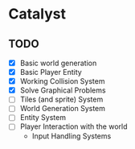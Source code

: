 # Catalyst

## TODO
- [X] Basic world generation
- [X] Basic Player Entity
- [X] Working Collision System
- [X] Solve Graphical Problems
- [ ] Tiles (and sprite) System
- [ ] World Generation System
- [ ] Entity System
- [ ] Player Interaction with the world
  - Input Handling Systems
